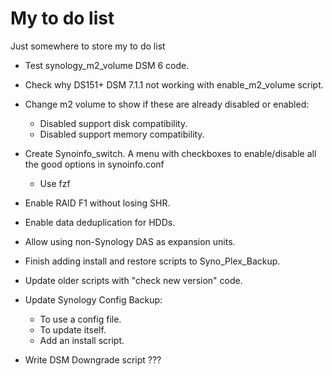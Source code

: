 # My to do list
Just somewhere to store my to do list

- Test synology_m2_volume DSM 6 code.

- Check why DS151+ DSM 7.1.1 not working with enable_m2_volume script.

- Change m2 volume to show if these are already disabled or enabled:
    - Disabled support disk compatibility.
    - Disabled support memory compatibility.

- Create Synoinfo_switch. A menu with checkboxes to enable/disable all the good options in synoinfo.conf
    - Use fzf

- Enable RAID F1 without losing SHR.

- Enable data deduplication for HDDs.

- Allow using non-Synology DAS as expansion units.

- Finish adding install and restore scripts to Syno_Plex_Backup.

- Update older scripts with "check new version" code.

- Update Synology Config Backup:
    - To use a config file.
    - To update itself.
    - Add an install script.

- Write DSM Downgrade script ???
